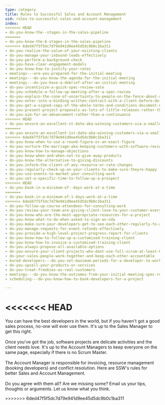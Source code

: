 ```yaml
---
type: category
title: Rules to Successful Sales and Account Management
uid: rules-to-successful-sales-and-account-management
index:
<<<<<<< HEAD
- do-you-know-the--stages-in-the-sales-pipeline
=======
- do-you-know-the-6-stages-in-the-sales-pipeline
>>>>>>> 6ded47f5f5dc7d79e941d9ee45d5dc9b0c1ba311
- do-you-realize-the-value-of-your-existing-clients
- do-you-manage-your-inbound-leads-effectively
- do-you-perform-a-background-check
- do-you-have-clear-engagement-models
- do-you-know-how-to-justify-your-rates
- meetings---are-you-prepared-for-the-initial-meeting
- meetings---do-you-know-the-agenda-for-the-initial-meeting
- meetings---do-you-have-a-debrief-after-an-initial-meeting
- do-you-incentivize-a-quick-spec-review-sale
- do-you-schedule-a-follow-up-meeting-after-a-spec-review
- do-you-explain-the-cone-of-uncertainty-to-people-on-the-fence-about-agile
- do-you-enter-into-a-binding-written-contract-with-a-client-before-doing-any-billable-work
- do-you-get-a-signed-copy-of-the-whole-terms-and-conditions-document-not-just-the-last-page
- do-you-present-project-proposals-as-lots-of-little-releases-rather-than-one-big-price
- do-you-aim-for-an-advancement-rather-than-a-continuance
<<<<<<< HEAD
- do-you-ensure-an-excellent-st-date-aka-winning-customers-via-a-smaller-specification-review
=======
- do-you-ensure-an-excellent-1st-date-aka-winning-customers-via-a-smaller-specification-review
>>>>>>> 6ded47f5f5dc7d79e941d9ee45d5dc9b0c1ba311
- do-you-know-when-to-use-a-round-figure-or-an-exact-figure
- do-you-nurture-the-marriage-aka-keeping-customers-with-software-reviews
- do-you-know-how-to-manage-objections
- do-you-know-when-and-when-not-to-give-away-products
- do-you-know-the-alternative-to-giving-discounts
- do-you-inform-the-client-of-any-resource-or-rate-changes
- do-you-regularly-check-up-on-your-clients-to-make-sure-theyre-happy
- do-you-use-events-to-market-your-consulting-work
- do-you-set-a-specific-time-to-follow-up-a-prospect
<<<<<<< HEAD
- do-you-book-in-a-minimum-of--days-work-at-a-time
=======
- do-you-book-in-a-minimum-of-1-days-work-at-a-time
>>>>>>> 6ded47f5f5dc7d79e941d9ee45d5dc9b0c1ba311
- do-you-follow-up-course-attendees-for-consulting-work
- do-you-review-your-team-are-giving-client-love-to-your-customer-every-friday
- do-you-know-who-are-the-most-appropriate-resources-for-a-project
- do-you-know-what-to-do-when-asked-to-sign-an-nda
- do-you-make-sure-your-developers-get-to-see-each-other-regularly-to-avoid-becoming-disconnected
- do-you-manage-requests-for-event-refunds-effectively
- do-you-provide-a-high-level-project-progress-report-for-clients
- do-you-know-how-to-follow-up-a-customised-training-client
- do-you-know-how-to-invoice-a-customised-training-client
- do-you-always-propose-all-available-options
- do-you-ensure-your-client-projects-who-dont-use-full-scrum-at-least-have-a-mini-review
- do-your-sales-people-work-together-and-keep-each-other-accountable
- bored-developers---do-you-set-maximum-periods-for-a-developer-to-work-at-any-particular-client
- do-you-upsell-your-products-or-services
- do-you-treat-freebies-as-real-customers
- meetings---do-you-know-the-outcomes-from-your-initial-meeting-spec-review-or-ad-hoc-work
- scheduling---do-you-know-how-to-book-developers-for-a-project

---
```


<<<<<<< HEAD
=======
<p></p><p>You can have the best developers in the world, but if you haven&#39;t got a good sales process, no-one will ever use them. It&#39;s up to the Sales Manager to get this right.<br/><br/>Once you&#39;ve got the job, software projects are delicate activities and the client needs love. It&#39;s up to the Account Managers to keep everyone on the same page, especially if there is no Scrum Master.<br/><br/>The Account Manager is responsible for invoicing, resource management (booking developers)&#160;and conflict resolution.&#160;Here are SSW&#39;s rules for better Sales and Account Management.​​<br/><br/>Do you agree with them all? Are we missing some? Email us your tips, thoughts or arguments. Let us know what you think.&#160;</p>
>>>>>>> 6ded47f5f5dc7d79e941d9ee45d5dc9b0c1ba311


